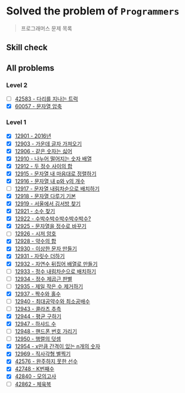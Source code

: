 # Solved the problem of `Programmers`
> 프로그래머스 문제 목록

## Skill check

## All problems
### Level 2
- [ ] [42583 - 다리를 지나는 트럭](https://github.com/bin-e/algorithm/tree/master/programmers/challenges(courses-30)/42583)
- [x] [60057 - 문자열 압축](https://github.com/bin-e/algorithm/tree/master/programmers/challenges(courses-30)/60057)

### Level 1
- [x] [12901 - 2016년](https://github.com/bin-e/algorithm/tree/master/programmers/challenges(courses-30)/12901)
- [x] [12903 - 가운데 글자 가져오기](https://github.com/bin-e/algorithm/tree/master/programmers/challenges(courses-30)/12903)
- [x] [12906 - 같은 숫자는 싫어](https://github.com/bin-e/algorithm/tree/master/programmers/challenges(courses-30)/12906)
- [x] [12910 - 나누어 떨어지는 숫자 배열](https://github.com/bin-e/algorithm/tree/master/programmers/challenges(courses-30)/12910)
- [x] [12912 - 두 정수 사이의 합](https://github.com/bin-e/algorithm/tree/master/programmers/challenges(courses-30)/12912)
- [x] [12915 - 문자열 내 마음대로 정렬하기](https://github.com/bin-e/algorithm/tree/master/programmers/challenges(courses-30)/12915)
- [x] [12916 - 문자열 내 p와 y의 개수](https://github.com/bin-e/algorithm/tree/master/programmers/challenges(courses-30)/12916)
- [ ] [12917 - 문자열 내림차순으로 배치하기](https://github.com/bin-e/algorithm/tree/master/programmers/challenges(courses-30)/12917)
- [x] [12918 - 문자열 다루기 기본](https://github.com/bin-e/algorithm/tree/master/programmers/challenges(courses-30)/12918)
- [x] [12919 - 서울에서 김서방 찾기](https://github.com/bin-e/algorithm/tree/master/programmers/challenges(courses-30)/12919)
- [x] [12921 - 소수 찾기](https://github.com/bin-e/algorithm/tree/master/programmers/challenges(courses-30)/12921)
- [x] [12922 - 수박수박수박수박수박수?](https://github.com/bin-e/algorithm/tree/master/programmers/challenges(courses-30)/12922)
- [x] [12925 - 문자열을 정수로 바꾸기](https://github.com/bin-e/algorithm/tree/master/programmers/challenges(courses-30)/12925)
- [ ] [12926 - 시저 암호](https://github.com/bin-e/algorithm/tree/master/programmers/challenges(courses-30)/12926)
- [x] [12928 - 약수의 합](https://github.com/bin-e/algorithm/tree/master/programmers/challenges(courses-30)/12928)
- [x] [12930 - 이상한 문자 만들기](https://github.com/bin-e/algorithm/tree/master/programmers/challenges(courses-30)/12930)
- [x] [12931 - 자릿수 더하기](https://github.com/bin-e/algorithm/tree/master/programmers/challenges(courses-30)/12931)
- [x] [12932 - 자연수 뒤집어 배열로 만들기](https://github.com/bin-e/algorithm/tree/master/programmers/challenges(courses-30)/12932)
- [ ] [12933 - 정수 내림차순으로 배치하기](https://github.com/bin-e/algorithm/tree/master/programmers/challenges(courses-30)/12933)
- [ ] [12934 - 정수 제곱근 판별](https://github.com/bin-e/algorithm/tree/master/programmers/challenges(courses-30)/12934)
- [ ] [12935 - 제일 작은 수 제거하기](https://github.com/bin-e/algorithm/tree/master/programmers/challenges(courses-30)/12935)
- [x] [12937 - 짝수와 홀수](https://github.com/bin-e/algorithm/tree/master/programmers/challenges(courses-30)/12937)
- [ ] [12940 - 최대공약수와 최소공배수](https://github.com/bin-e/algorithm/tree/master/programmers/challenges(courses-30)/12940)
- [ ] [12943 - 콜라츠 추측](https://github.com/bin-e/algorithm/tree/master/programmers/challenges(courses-30)/12943)
- [x] [12944 - 평균 구하기](https://github.com/bin-e/algorithm/tree/master/programmers/challenges(courses-30)/12944)
- [x] [12947 - 하샤드 수](https://github.com/bin-e/algorithm/tree/master/programmers/challenges(courses-30)/12947)
- [ ] [12948 - 핸드폰 번호 가리기](https://github.com/bin-e/algorithm/tree/master/programmers/challenges(courses-30)/12948)
- [ ] [12950 - 행렬의 덧셈](https://github.com/bin-e/algorithm/tree/master/programmers/challenges(courses-30)/12950)
- [x] [12954 - x만큼 간격이 있는 n개의 숫자](https://github.com/bin-e/algorithm/tree/master/programmers/challenges(courses-30)/12954)
- [x] [12969 - 직사각형 별찍기](https://github.com/bin-e/algorithm/tree/master/programmers/challenges(courses-30)/12969)
- [x] [42576 - 완주하지 못한 선수](https://github.com/bin-e/algorithm/tree/master/programmers/challenges(courses-30)/42576)
- [x] [42748 - K번째수](https://github.com/bin-e/algorithm/tree/master/programmers/challenges(courses-30)/42748)
- [x] [42840 - 모의고사](https://github.com/bin-e/algorithm/tree/master/programmers/challenges(courses-30)/42840)
- [ ] [42862 - 체육복](https://github.com/bin-e/algorithm/tree/master/programmers/challenges(courses-30)/42862)
